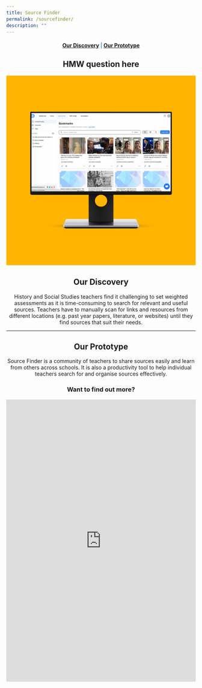 ```yaml
---
title: Source Finder
permalink: /sourcefinder/
description: ""
---
```

<center><h4 style="color:#578ffe;"><a href="#discovery">Our Discovery</a>  |  <a href="#innovation">Our Prototype</a></h4></center>

<center><h2>HMW question here</h2></center>

![Source Finder](/images/SF%20Featured%20Image%20Mockup.png)

<center><h2 id="discovery">Our Discovery</h2></center>

<center>History and Social Studies teachers find it challenging to set weighted assessments as it is time-consuming to search for relevant and useful sources. Teachers have to manually scan for links and resources from different locations (e.g. past year papers, literature, or websites) until they find sources that suit their needs.</center>

-----------------

<center><h2 id="innovation">Our Prototype</h2></center>
	
<center>Source Finder is a community of teachers to share sources easily and learn from others across schools. It is also a productivity tool to help individual teachers search for and organise sources effectively.</center>

<center><h3>Want to find out more?</h3></center>

<iframe src="https://docs.google.com/forms/d/e/1FAIpQLSe5dTxlXr-R3di2aUUB-qVcphgP7Wz785RZSzN0IHZlgQQbhw/viewform?embedded=true" width="100%" height="750" frameborder="0" marginheight="0" marginwidth="0">Loading…</iframe>
